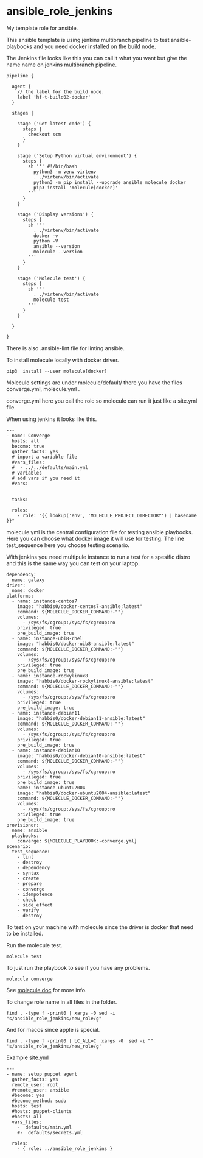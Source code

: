 ansible_role_jenkins
=========





My template role for ansible.

This ansible template is using jenkins multibranch pipeline to test ansible-playbooks and you need docker installed on the build node.

The Jenkins file looks like this you can call it what you want but give the name name on jenkins multibranch pipeline.

```
pipeline {

  agent {
    // the label for the build node.
    label 'hf-t-build02-docker'
  }

  stages {

    stage ('Get latest code') {
      steps {
        checkout scm
      }
    }

    stage ('Setup Python virtual environment') {
      steps {
        sh ''' #!/bin/bash
          python3 -m venv virtenv
          . ./virtenv/bin/activate
          python3 -m pip install --upgrade ansible molecule docker
          pip3 install 'molecule[docker]'
        '''
      }
    }

    stage ('Display versions') {
      steps {
        sh '''
          . ./virtenv/bin/activate
          docker -v
          python -V
          ansible --version
          molecule --version
        '''
      }
    }

    stage ('Molecule test') {
      steps {
        sh '''
          . ./virtenv/bin/activate
          molecule test
        '''
      }
    }

  }

}

```


There is also .ansible-lint file for linting ansible.

To install molecule locally with docker driver.

```
pip3  install --user molecule[docker]

```

Molecule settings are under molecule/default/
there you have the files converge.yml, molecule.yml .

converge.yml here you call the role so molecule can run it 
just like a site.yml file.

When using jenkins it looks like this.

```
---
- name: Converge
  hosts: all
  become: true
  gather_facts: yes
  # import a variable file
  #vars_files:
  #  - ../../defaults/main.yml
  # variables
  # add vars if you need it
  #vars:


  tasks:
        
  roles:
    - role: "{{ lookup('env', 'MOLECULE_PROJECT_DIRECTORY') | basename }}"
```

molecule.yml is the central configuration file for testing ansible playbooks.
Here you can choose what docker image it will use for testing. The line test_sequence here 
you choose testing scenario.

With jenkins you need multipule instance to run a test for a spesific distro and this is the same way you can test on your laptop.

```
dependency:
  name: galaxy
driver:
  name: docker
platforms:
  - name: instance-centos7
    image: "habbis0/docker-centos7-ansible:latest"
    command: ${MOLECULE_DOCKER_COMMAND:-""}
    volumes:
      - /sys/fs/cgroup:/sys/fs/cgroup:ro
    privileged: true
    pre_build_image: true
  - name: instance-ubi8-rhel
    image: "habbis0/docker-uib8-ansible:latest"
    command: ${MOLECULE_DOCKER_COMMAND:-""}
    volumes:
      - /sys/fs/cgroup:/sys/fs/cgroup:ro
    privileged: true
    pre_build_image: true
  - name: instance-rockylinux8
    image: "habbis0/docker-rockylinux8-ansible:latest"
    command: ${MOLECULE_DOCKER_COMMAND:-""}
    volumes:
      - /sys/fs/cgroup:/sys/fs/cgroup:ro
    privileged: true
    pre_build_image: true
  - name: instance-debian11
    image: "habbis0/docker-debian11-ansible:latest"
    command: ${MOLECULE_DOCKER_COMMAND:-""}
    volumes:
      - /sys/fs/cgroup:/sys/fs/cgroup:ro
    privileged: true
    pre_build_image: true
  - name: instance-debian10
    image: "habbis0/docker-debian10-ansible:latest"
    command: ${MOLECULE_DOCKER_COMMAND:-""}
    volumes:
      - /sys/fs/cgroup:/sys/fs/cgroup:ro
    privileged: true
    pre_build_image: true
  - name: instance-ubuntu2004
    image: "habbis0/docker-ubuntu2004-ansible:latest"
    command: ${MOLECULE_DOCKER_COMMAND:-""}
    volumes:
      - /sys/fs/cgroup:/sys/fs/cgroup:ro
    privileged: true
    pre_build_image: true
provisioner:
  name: ansible
  playbooks:
    converge: ${MOLECULE_PLAYBOOK:-converge.yml}
scenario:
  test_sequence:
    - lint
    - destroy
    - dependency
    - syntax
    - create
    - prepare
    - converge
    - idempotence
    - check
    - side_effect
    - verify
    - destroy

```

To test on your machine with molecule since the driver is docker 
that need to be installed.

Run the molecule test.

```
molecule test
```

To just run the playbook to see if you have any problems.

```
molecule converge
```

See [molecule doc](https://molecule.readthedocs.io/en/latest/getting-started.html) for more info.


To change role name in all files in the folder.

```
find . -type f -print0 | xargs -0 sed -i "s/ansible_role_jenkins/new_role/g"

```

And for macos since apple is special.

```
find . -type f -print0 | LC_ALL=C  xargs -0  sed -i "" 's/ansible_role_jenkins/new_role/g'
```

Example site.yml

```
---
- name: setup puppet agent
  gather_facts: yes
  remote_user: root
  #remote_user: ansible
  #become: yes
  #become_method: sudo
  hosts: test
  #hosts: puppet-clients
  #hosts: all
  vars_files:
    -  defaults/main.yml
    #-  defaults/secrets.yml

  roles:
    - { role: ../ansible_role_jenkins }
```
